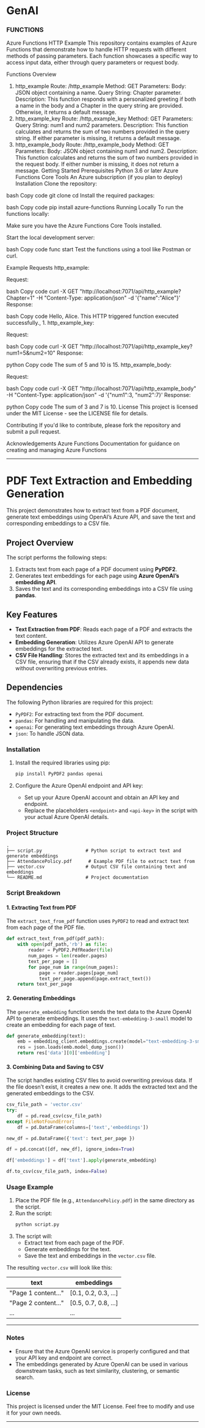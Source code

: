# GenAI
### FUNCTIONS

Azure Functions HTTP Example
This repository contains examples of Azure Functions that demonstrate how to handle HTTP requests with different methods of passing parameters. Each function showcases a specific way to access input data, either through query parameters or request body.

Functions Overview
1. http_example
Route: /http_example
Method: GET
Parameters:
Body: JSON object containing a name.
Query String: Chapter parameter.
Description: This function responds with a personalized greeting if both a name in the body and a Chapter in the query string are provided. Otherwise, it returns a default message.
2. http_example_key
Route: /http_example_key
Method: GET
Parameters:
Query String: num1 and num2 parameters.
Description: This function calculates and returns the sum of two numbers provided in the query string. If either parameter is missing, it returns a default message.
3. http_example_body
Route: /http_example_body
Method: GET
Parameters:
Body: JSON object containing num1 and num2.
Description: This function calculates and returns the sum of two numbers provided in the request body. If either number is missing, it does not return a message.
Getting Started
Prerequisites
Python 3.6 or later
Azure Functions Core Tools
An Azure subscription (if you plan to deploy)
Installation
Clone the repository:

bash
Copy code
git clone <repository-url>
cd <repository-directory>
Install the required packages:

bash
Copy code
pip install azure-functions
Running Locally
To run the functions locally:

Make sure you have the Azure Functions Core Tools installed.

Start the local development server:

bash
Copy code
func start
Test the functions using a tool like Postman or curl.

Example Requests
http_example:

Request:

bash
Copy code
curl -X GET "http://localhost:7071/api/http_example?Chapter=1" -H "Content-Type: application/json" -d '{"name":"Alice"}'
Response:

bash
Copy code
Hello, Alice. This HTTP triggered function executed successfully., 1.
http_example_key:

Request:

bash
Copy code
curl -X GET "http://localhost:7071/api/http_example_key?num1=5&num2=10"
Response:

python
Copy code
The sum of 5 and 10 is 15.
http_example_body:

Request:

bash
Copy code
curl -X GET "http://localhost:7071/api/http_example_body" -H "Content-Type: application/json" -d '{"num1":3, "num2":7}'
Response:

python
Copy code
The sum of 3 and 7 is 10.
License
This project is licensed under the MIT License - see the LICENSE file for details.

Contributing
If you'd like to contribute, please fork the repository and submit a pull request.

Acknowledgements
Azure Functions Documentation for guidance on creating and managing Azure Functions



---

# PDF Text Extraction and Embedding Generation

This project demonstrates how to extract text from a PDF document, generate text embeddings using OpenAI’s Azure API, and save the text and corresponding embeddings to a CSV file.

## Project Overview

The script performs the following steps:
1. Extracts text from each page of a PDF document using **PyPDF2**.
2. Generates text embeddings for each page using **Azure OpenAI’s embedding API**.
3. Saves the text and its corresponding embeddings into a CSV file using **pandas**.

## Key Features

- **Text Extraction from PDF**: Reads each page of a PDF and extracts the text content.
- **Embedding Generation**: Utilizes Azure OpenAI API to generate embeddings for the extracted text.
- **CSV File Handling**: Stores the extracted text and its embeddings in a CSV file, ensuring that if the CSV already exists, it appends new data without overwriting previous entries.

## Dependencies

The following Python libraries are required for this project:

- `PyPDF2`: For extracting text from the PDF document.
- `pandas`: For handling and manipulating the data.
- `openai`: For generating text embeddings through Azure OpenAI.
- `json`: To handle JSON data.

### Installation

1. Install the required libraries using pip:
   ```bash
   pip install PyPDF2 pandas openai
   ```

2. Configure the Azure OpenAI endpoint and API key:
   - Set up your Azure OpenAI account and obtain an API key and endpoint.
   - Replace the placeholders `<endpoint>` and `<api-key>` in the script with your actual Azure OpenAI details.

### Project Structure

```
.
├── script.py                # Python script to extract text and generate embeddings
├── AttendancePolicy.pdf      # Example PDF file to extract text from
├── vector.csv               # Output CSV file containing text and embeddings
└── README.md                # Project documentation
```

### Script Breakdown

#### 1. Extracting Text from PDF

The `extract_text_from_pdf` function uses `PyPDF2` to read and extract text from each page of the PDF file.

```python
def extract_text_from_pdf(pdf_path):
    with open(pdf_path,'rb') as file:
        reader = PyPDF2.PdfReader(file)
        num_pages = len(reader.pages)
        text_per_page = []
        for page_num in range(num_pages):
            page = reader.pages[page_num]
            text_per_page.append(page.extract_text())
    return text_per_page
```

#### 2. Generating Embeddings

The `generate_embedding` function sends the text data to the Azure OpenAI API to generate embeddings. It uses the `text-embedding-3-small` model to create an embedding for each page of text.

```python
def generate_embedding(text):
    emb = embedding_client.embeddings.create(model="text-embedding-3-small",input=text)
    res = json.loads(emb.model_dump_json())
    return res['data'][0]['embedding']
```

#### 3. Combining Data and Saving to CSV

The script handles existing CSV files to avoid overwriting previous data. If the file doesn’t exist, it creates a new one. It adds the extracted text and the generated embeddings to the CSV.

```python
csv_file_path = 'vector.csv'
try:
    df = pd.read_csv(csv_file_path)
except FileNotFoundError:
    df = pd.DataFrame(columns=['text','embeddings'])

new_df = pd.DataFrame({'text': text_per_page })

df = pd.concat([df, new_df], ignore_index=True)

df['embeddings'] = df['text'].apply(generate_embedding)

df.to_csv(csv_file_path, index=False)
```

### Usage Example

1. Place the PDF file (e.g., `AttendancePolicy.pdf`) in the same directory as the script.
2. Run the script:
   ```bash
   python script.py
   ```
3. The script will:
   - Extract text from each page of the PDF.
   - Generate embeddings for the text.
   - Save the text and embeddings in the `vector.csv` file.

The resulting `vector.csv` will look like this:

| text                       | embeddings                                |
|----------------------------|-------------------------------------------|
| "Page 1 content..."         | [0.1, 0.2, 0.3, ...]                      |
| "Page 2 content..."         | [0.5, 0.7, 0.8, ...]                      |
| ...                         | ...                                       |

---

### Notes

- Ensure that the Azure OpenAI service is properly configured and that your API key and endpoint are correct.
- The embeddings generated by Azure OpenAI can be used in various downstream tasks, such as text similarity, clustering, or semantic search.

### License

This project is licensed under the MIT License. Feel free to modify and use it for your own needs.

---


